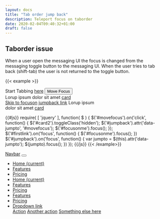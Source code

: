 ```yaml
---
layout: docs
title: "Tab order jump back"
description: Teleport focus on taborder
date: 2020-02-04T09:40:32+01:00
draft: false
---
```


## Taborder issue

When a user open the messaging UI the focus is changed from the messaging toggle button to the messaging UI. When the user tries to tab back (shift-tab) the user is not returned to the toggle button.

{{< example >}}
<div style="width: 300px">
    <div class="card">
        <div class="card-body">
            Start Tabbing <a href="#">here</a>
            <button id="movefocus" class="btn btn-success">Move Focus</button>
        </div>
    </div>
    <div class="card">
        <div class="card-body">
            Lorup ipsum dolor sit amet <a href="#">card</a>
        </div>
    </div>
    <div id="card2" class="card hidden">
        <div class="card-body">
            <a class="sr-only sr-only-focusable" id="firstlink" href="#">Skip to focuson</a>
            <a class="sr-only sr-only-focusable" id="jumpback" href="#" data-jumpto="">jumpback link</a>
            <a id="focusonme" href="#"></a>
            Lorup ipsum dolor sit amet <a href="#">card</a>
        </div>
    </div>
</div>



{{#js}}
    require(
    [
        'jquery'
    ],
    function(
        $
    ) {
        $('#movefocus').on('click', function() {
            $('#card2').toggleClass('hidden');
            $('#jumpback').attr('data-jumpto', '#movefocus');
            $('#focusonme').focus();
        });
        $('#firstlink').on('focus', function() {
            $('#focusonme').focus();
        })
        $('#jumpback').on('focus', function() {
            var jumpto = $(this).attr('data-jumpto');
            $(jumpto).focus();
        })
    });
{{/js}}
{{< /example>}}

<nav class="navbarr navbar-expand navbar-light bg-light">
  <a class="navbar-brand" href="#">Navbar</a>
  <button class="navbar-toggler" type="button" data-toggle="collapse" data-target="#navbarNavDropdown" aria-controls="navbarNavDropdown" aria-expanded="false" aria-label="Toggle navigation">
    <span class="navbar-toggler-icon"></span>
  </button>
  <div class="collapse navbar-collapse ml-auto" id="navbarNavDropdown">
    <ul class="navbar-nav">
      <li class="nav-item active">
        <a class="nav-link" href="#">Home <span class="sr-only">(current)</span></a>
      </li>
      <li class="nav-item">
        <a class="nav-link" href="#">Features</a>
      </li>
      <li class="nav-item">
        <a class="nav-link" href="#">Pricing</a>
      </li>
            <li class="nav-item active">
        <a class="nav-link" href="#">Home <span class="sr-only">(current)</span></a>
      </li>
      <li class="nav-item">
        <a class="nav-link" href="#">Features</a>
      </li>
      <li class="nav-item">
        <a class="nav-link" href="#">Pricing</a>
      </li>
            <li class="nav-item">
        <a class="nav-link" href="#">Features</a>
      </li>
      <li class="nav-item">
        <a class="nav-link" href="#">Pricing</a>
      </li>
      <li class="nav-item dropdown">
        <a class="nav-link dropdown-toggle" href="#" id="navbarDropdownMenuLink" role="button" data-toggle="dropdown" aria-haspopup="true" aria-expanded="false">
          Dropdown link
        </a>
        <div class="dropdown-menu" aria-labelledby="navbarDropdownMenuLink">
          <a class="dropdown-item" href="#">Action</a>
          <a class="dropdown-item" href="#">Another action</a>
          <a class="dropdown-item" href="#">Something else here</a>
        </div>
      </li>
    </ul>
  </div>
</nav>